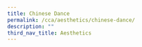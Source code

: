 ```yaml
---
title: Chinese Dance
permalink: /cca/aesthetics/chinese-dance/
description: ""
third_nav_title: Aesthetics
---
```


